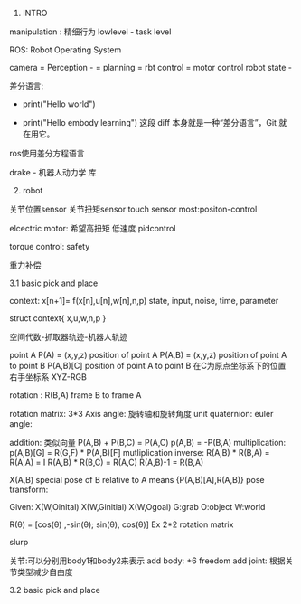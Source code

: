 1. INTRO

manipulation : 精细行为
lowlevel - task level

ROS: Robot Operating System

camera = Perception  - = planning = rbt control = motor control
         robot state -

差分语言:
- print("Hello world")
+ print("Hello embody learning")
这段 diff 本身就是一种“差分语言”，Git 就在用它。

ros使用差分方程语言

drake  - 机器人动力学 库

2. robot

关节位置sensor 关节扭矩sensor touch sensor
most:positon-control

elcectric motor: 希望高扭矩 低速度 pidcontrol

torque control: safety

重力补偿

3.1 basic pick and place  

context: x[n+1]= f(x[n],u[n],w[n],n,p)
                state, input, noise, time, parameter

struct context{
    x,u,w,n,p
}

空间代数-抓取器轨迹-机器人轨迹


point A  P(A) = (x,y,z) position of point A
         P(A,B) = (x,y,z) position of point A to point B
         P(A,B)[C] position of point A to point B 在C为原点坐标系下的位置
右手坐标系 XYZ-RGB

rotation : R(B,A)   frame B to frame A 

rotation matrix: 3*3
Axis angle: 旋转轴和旋转角度
unit quaternion: 
euler angle: 

addition: 类似向量    P(A,B) + P(B,C) = P(A,C)   p(A,B) = -P(B,A)
multiplication:   p(A,B)[G] = R(G,F) * P(A,B)[F]
mutliplication inverse:  R(A,B) * R(B,A) = R(A,A) = I
                         R(A,B) * R(B,C) = R(A,C)
                         R(A,B)-1 = R(B,A)
                
X(A,B) special pose of B relative to A   means {P(A,B)[A],R(A,B)}
pose transform:

Given: 
X(W,Oinital) X(W,Ginitial) X(W,Ogoal)  G:grab O:object  W:world

R(θ) = [cos(θ) ,-sin(θ); sin(θ), cos(θ)] Ex 2*2 rotation matrix

slurp 

关节:可以分别用body1和body2来表示
add body: +6 freedom
add joint: 根据关节类型减少自由度

3.2 basic pick and place

